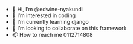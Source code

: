 - 👋 Hi, I’m @edwine-nyakundi
- 👀 I’m interested in coding
- 🌱 I’m currently learning  django
- 💞️ I’m looking to collaborate on this framework
- 📫 How to reach me 0112714808

<!---
edwine-nyakundi/edwine-nyakundi is a ✨ special ✨ repository because its `README.md` (this file) appears on your GitHub profile.
You can click the Preview link to take a look at your changes.
--->
